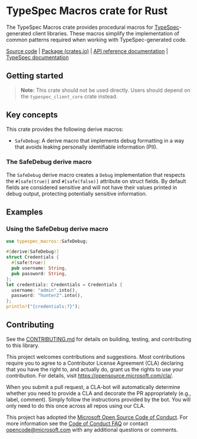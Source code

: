 # TypeSpec Macros crate for Rust

The TypeSpec Macros crate provides procedural macros for [TypeSpec](https://typespec.io)-generated client libraries. These macros simplify the implementation of common patterns required when working with TypeSpec-generated code.

[Source code] | [Package (crates.io)] | [API reference documentation] | [TypeSpec documentation]

## Getting started

> **Note:** This crate should not be used directly. Users should depend on the `typespec_client_core` crate instead.

## Key concepts

This crate provides the following derive macros:

-   `SafeDebug`: A derive macro that implements debug formatting in a way that avoids leaking personally identifiable information (PII).

### The SafeDebug derive macro

The `SafeDebug` derive macro creates a `Debug` implementation that respects the `#[safe(true)]` and `#[safe(false)]` attribute on struct fields. By default fields are considered sensitive and will not have their values printed in debug output, protecting potentially sensitive information.

## Examples

### Using the SafeDebug derive macro

```rust
use typespec_macros::SafeDebug;

#[derive(SafeDebug)]
struct Credentials {
  #[safe(true)]
  pub username: String,
  pub password: String,
};
let credentials: Credentials = Credentials {
  username: "admin".into(),
  password: "hunter2".into(),
};
println!("{credentials:?}");
```

## Contributing

See the [CONTRIBUTING.md] for details on building, testing, and contributing to this library.

This project welcomes contributions and suggestions. Most contributions require you to agree to a Contributor License Agreement (CLA) declaring that you have the right to, and actually do, grant us the rights to use your contribution. For details, visit <https://opensource.microsoft.com/cla/>.

When you submit a pull request, a CLA-bot will automatically determine whether you need to provide a CLA and decorate the PR appropriately (e.g., label, comment). Simply follow the instructions provided by the bot. You will only need to do this once across all repos using our CLA.

This project has adopted the [Microsoft Open Source Code of Conduct]. For more information see the [Code of Conduct FAQ] or contact <opencode@microsoft.com> with any additional questions or comments.

[Source code]: https://github.com/Azure/azure-sdk-for-rust/tree/main/sdk/typespec/typespec_macros/src
[Package (crates.io)]: https://crates.io/crates/typespec_macros
[API reference documentation]: https://docs.rs/typespec_macros
[TypeSpec documentation]: https://typespec.io/
[CONTRIBUTING.md]: https://github.com/Azure/azure-sdk-for-rust/blob/main/CONTRIBUTING.md
[Microsoft Open Source Code of Conduct]: https://opensource.microsoft.com/codeofconduct/
[Code of Conduct FAQ]: https://opensource.microsoft.com/codeofconduct/faq/
